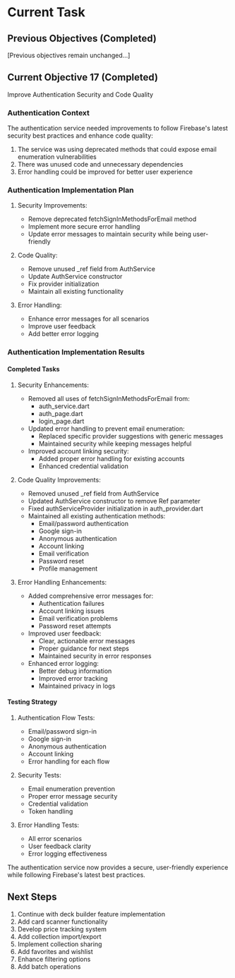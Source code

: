 # Current Task

## Previous Objectives (Completed)

[Previous objectives remain unchanged...]

## Current Objective 17 (Completed)

Improve Authentication Security and Code Quality

### Authentication Context

The authentication service needed improvements to follow Firebase's latest security best practices and enhance code quality:

1. The service was using deprecated methods that could expose email enumeration vulnerabilities
2. There was unused code and unnecessary dependencies
3. Error handling could be improved for better user experience

### Authentication Implementation Plan

1. Security Improvements:
   - Remove deprecated fetchSignInMethodsForEmail method
   - Implement more secure error handling
   - Update error messages to maintain security while being user-friendly

2. Code Quality:
   - Remove unused _ref field from AuthService
   - Update AuthService constructor
   - Fix provider initialization
   - Maintain all existing functionality

3. Error Handling:
   - Enhance error messages for all scenarios
   - Improve user feedback
   - Add better error logging

### Authentication Implementation Results

#### Completed Tasks

1. Security Enhancements:
   - Removed all uses of fetchSignInMethodsForEmail from:
     - auth_service.dart
     - auth_page.dart
     - login_page.dart
   - Updated error handling to prevent email enumeration:
     - Replaced specific provider suggestions with generic messages
     - Maintained security while keeping messages helpful
   - Improved account linking security:
     - Added proper error handling for existing accounts
     - Enhanced credential validation

2. Code Quality Improvements:
   - Removed unused _ref field from AuthService
   - Updated AuthService constructor to remove Ref parameter
   - Fixed authServiceProvider initialization in auth_provider.dart
   - Maintained all existing authentication methods:
     - Email/password authentication
     - Google sign-in
     - Anonymous authentication
     - Account linking
     - Email verification
     - Password reset
     - Profile management

3. Error Handling Enhancements:
   - Added comprehensive error messages for:
     - Authentication failures
     - Account linking issues
     - Email verification problems
     - Password reset attempts
   - Improved user feedback:
     - Clear, actionable error messages
     - Proper guidance for next steps
     - Maintained security in error responses
   - Enhanced error logging:
     - Better debug information
     - Improved error tracking
     - Maintained privacy in logs

#### Testing Strategy

1. Authentication Flow Tests:
   - Email/password sign-in
   - Google sign-in
   - Anonymous authentication
   - Account linking
   - Error handling for each flow

2. Security Tests:
   - Email enumeration prevention
   - Proper error message security
   - Credential validation
   - Token handling

3. Error Handling Tests:
   - All error scenarios
   - User feedback clarity
   - Error logging effectiveness

The authentication service now provides a secure, user-friendly experience while following Firebase's latest best practices.

## Next Steps

1. Continue with deck builder feature implementation
2. Add card scanner functionality
3. Develop price tracking system
4. Add collection import/export
5. Implement collection sharing
6. Add favorites and wishlist
7. Enhance filtering options
8. Add batch operations
